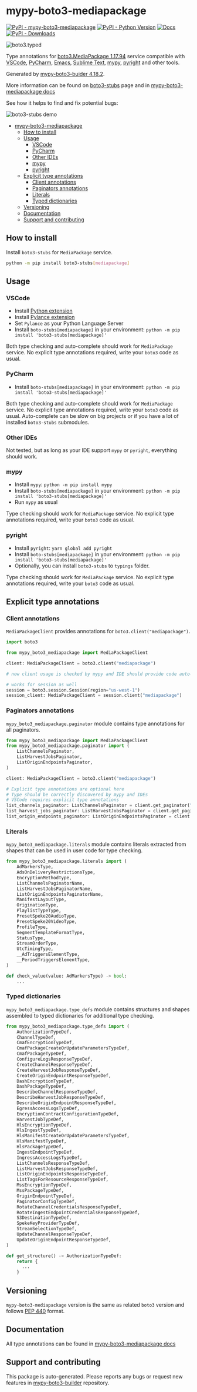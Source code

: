 <a id="mypy-boto3-mediapackage"></a>

# mypy-boto3-mediapackage

[![PyPI - mypy-boto3-mediapackage](https://img.shields.io/pypi/v/mypy-boto3-mediapackage.svg?color=blue)](https://pypi.org/project/mypy-boto3-mediapackage)
[![PyPI - Python Version](https://img.shields.io/pypi/pyversions/mypy-boto3-mediapackage.svg?color=blue)](https://pypi.org/project/mypy-boto3-mediapackage)
[![Docs](https://img.shields.io/readthedocs/mypy-boto3-builder.svg?color=blue)](https://mypy-boto3-builder.readthedocs.io/)
[![PyPI - Downloads](https://img.shields.io/pypi/dw/mypy-boto3-mediapackage?color=blue)](https://pypistats.org/packages/mypy-boto3-mediapackage)

![boto3.typed](https://github.com/vemel/mypy_boto3_builder/raw/master/logo.png)

Type annotations for
[boto3.MediaPackage 1.17.94](https://boto3.amazonaws.com/v1/documentation/api/1.17.94/reference/services/mediapackage.html#MediaPackage)
service compatible with [VSCode](https://code.visualstudio.com/),
[PyCharm](https://www.jetbrains.com/pycharm/),
[Emacs](https://www.gnu.org/software/emacs/),
[Sublime Text](https://www.sublimetext.com/),
[mypy](https://github.com/python/mypy),
[pyright](https://github.com/microsoft/pyright) and other tools.

Generated by
[mypy-boto3-buider 4.18.2](https://github.com/vemel/mypy_boto3_builder).

More information can be found on
[boto3-stubs](https://pypi.org/project/boto3-stubs/) page and in
[mypy-boto3-mediapackage docs](https://vemel.github.io/boto3_stubs_docs/mypy_boto3_mediapackage/)

See how it helps to find and fix potential bugs:

![boto3-stubs demo](https://github.com/vemel/mypy_boto3_builder/raw/master/demo.gif)

- [mypy-boto3-mediapackage](#mypy-boto3-mediapackage)
  - [How to install](#how-to-install)
  - [Usage](#usage)
    - [VSCode](#vscode)
    - [PyCharm](#pycharm)
    - [Other IDEs](#other-ides)
    - [mypy](#mypy)
    - [pyright](#pyright)
  - [Explicit type annotations](#explicit-type-annotations)
    - [Client annotations](#client-annotations)
    - [Paginators annotations](#paginators-annotations)
    - [Literals](#literals)
    - [Typed dictionaries](#typed-dictionaries)
  - [Versioning](#versioning)
  - [Documentation](#documentation)
  - [Support and contributing](#support-and-contributing)

<a id="how-to-install"></a>

## How to install

Install `boto3-stubs` for `MediaPackage` service.

```bash
python -m pip install boto3-stubs[mediapackage]
```

<a id="usage"></a>

## Usage

<a id="vscode"></a>

### VSCode

- Install
  [Python extension](https://marketplace.visualstudio.com/items?itemName=ms-python.python)
- Install
  [Pylance extension](https://marketplace.visualstudio.com/items?itemName=ms-python.vscode-pylance)
- Set `Pylance` as your Python Language Server
- Install `boto-stubs[mediapackage]` in your environment:
  `python -m pip install 'boto3-stubs[mediapackage]'`

Both type checking and auto-complete should work for `MediaPackage` service. No
explicit type annotations required, write your `boto3` code as usual.

<a id="pycharm"></a>

### PyCharm

- Install `boto-stubs[mediapackage]` in your environment:
  `python -m pip install 'boto3-stubs[mediapackage]'`

Both type checking and auto-complete should work for `MediaPackage` service. No
explicit type annotations required, write your `boto3` code as usual.
Auto-complete can be slow on big projects or if you have a lot of installed
`boto3-stubs` submodules.

<a id="other-ides"></a>

### Other IDEs

Not tested, but as long as your IDE support `mypy` or `pyright`, everything
should work.

<a id="mypy"></a>

### mypy

- Install `mypy`: `python -m pip install mypy`
- Install `boto-stubs[mediapackage]` in your environment:
  `python -m pip install 'boto3-stubs[mediapackage]'`
- Run `mypy` as usual

Type checking should work for `MediaPackage` service. No explicit type
annotations required, write your `boto3` code as usual.

<a id="pyright"></a>

### pyright

- Install `pyright`: `yarn global add pyright`
- Install `boto-stubs[mediapackage]` in your environment:
  `python -m pip install 'boto3-stubs[mediapackage]'`
- Optionally, you can install `boto3-stubs` to `typings` folder.

Type checking should work for `MediaPackage` service. No explicit type
annotations required, write your `boto3` code as usual.

<a id="explicit-type-annotations"></a>

## Explicit type annotations

<a id="client-annotations"></a>

### Client annotations

`MediaPackageClient` provides annotations for `boto3.client("mediapackage")`.

```python
import boto3

from mypy_boto3_mediapackage import MediaPackageClient

client: MediaPackageClient = boto3.client("mediapackage")

# now client usage is checked by mypy and IDE should provide code auto-complete

# works for session as well
session = boto3.session.Session(region="us-west-1")
session_client: MediaPackageClient = session.client("mediapackage")
```

<a id="paginators-annotations"></a>

### Paginators annotations

`mypy_boto3_mediapackage.paginator` module contains type annotations for all
paginators.

```python
from mypy_boto3_mediapackage import MediaPackageClient
from mypy_boto3_mediapackage.paginator import (
    ListChannelsPaginator,
    ListHarvestJobsPaginator,
    ListOriginEndpointsPaginator,
)

client: MediaPackageClient = boto3.client("mediapackage")

# Explicit type annotations are optional here
# Type should be correctly discovered by mypy and IDEs
# VSCode requires explicit type annotations
list_channels_paginator: ListChannelsPaginator = client.get_paginator("list_channels")
list_harvest_jobs_paginator: ListHarvestJobsPaginator = client.get_paginator("list_harvest_jobs")
list_origin_endpoints_paginator: ListOriginEndpointsPaginator = client.get_paginator("list_origin_endpoints")
```

<a id="literals"></a>

### Literals

`mypy_boto3_mediapackage.literals` module contains literals extracted from
shapes that can be used in user code for type checking.

```python
from mypy_boto3_mediapackage.literals import (
    AdMarkersType,
    AdsOnDeliveryRestrictionsType,
    EncryptionMethodType,
    ListChannelsPaginatorName,
    ListHarvestJobsPaginatorName,
    ListOriginEndpointsPaginatorName,
    ManifestLayoutType,
    OriginationType,
    PlaylistTypeType,
    PresetSpeke20AudioType,
    PresetSpeke20VideoType,
    ProfileType,
    SegmentTemplateFormatType,
    StatusType,
    StreamOrderType,
    UtcTimingType,
    __AdTriggersElementType,
    __PeriodTriggersElementType,
)

def check_value(value: AdMarkersType) -> bool:
    ...
```

<a id="typed-dictionaries"></a>

### Typed dictionaries

`mypy_boto3_mediapackage.type_defs` module contains structures and shapes
assembled to typed dictionaries for additional type checking.

```python
from mypy_boto3_mediapackage.type_defs import (
    AuthorizationTypeDef,
    ChannelTypeDef,
    CmafEncryptionTypeDef,
    CmafPackageCreateOrUpdateParametersTypeDef,
    CmafPackageTypeDef,
    ConfigureLogsResponseTypeDef,
    CreateChannelResponseTypeDef,
    CreateHarvestJobResponseTypeDef,
    CreateOriginEndpointResponseTypeDef,
    DashEncryptionTypeDef,
    DashPackageTypeDef,
    DescribeChannelResponseTypeDef,
    DescribeHarvestJobResponseTypeDef,
    DescribeOriginEndpointResponseTypeDef,
    EgressAccessLogsTypeDef,
    EncryptionContractConfigurationTypeDef,
    HarvestJobTypeDef,
    HlsEncryptionTypeDef,
    HlsIngestTypeDef,
    HlsManifestCreateOrUpdateParametersTypeDef,
    HlsManifestTypeDef,
    HlsPackageTypeDef,
    IngestEndpointTypeDef,
    IngressAccessLogsTypeDef,
    ListChannelsResponseTypeDef,
    ListHarvestJobsResponseTypeDef,
    ListOriginEndpointsResponseTypeDef,
    ListTagsForResourceResponseTypeDef,
    MssEncryptionTypeDef,
    MssPackageTypeDef,
    OriginEndpointTypeDef,
    PaginatorConfigTypeDef,
    RotateChannelCredentialsResponseTypeDef,
    RotateIngestEndpointCredentialsResponseTypeDef,
    S3DestinationTypeDef,
    SpekeKeyProviderTypeDef,
    StreamSelectionTypeDef,
    UpdateChannelResponseTypeDef,
    UpdateOriginEndpointResponseTypeDef,
)

def get_structure() -> AuthorizationTypeDef:
    return {
      ...
    }
```

<a id="versioning"></a>

## Versioning

`mypy-boto3-mediapackage` version is the same as related `boto3` version and
follows [PEP 440](https://www.python.org/dev/peps/pep-0440/) format.

<a id="documentation"></a>

## Documentation

All type annotations can be found in
[mypy-boto3-mediapackage docs](https://vemel.github.io/boto3_stubs_docs/mypy_boto3_mediapackage/)

<a id="support-and-contributing"></a>

## Support and contributing

This package is auto-generated. Please reports any bugs or request new features
in [mypy-boto3-builder](https://github.com/vemel/mypy_boto3_builder/issues/)
repository.
